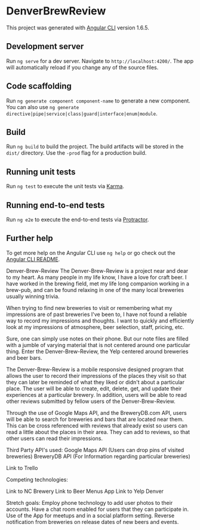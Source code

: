 # DenverBrewReview

This project was generated with [Angular CLI](https://github.com/angular/angular-cli) version 1.6.5.

## Development server

Run `ng serve` for a dev server. Navigate to `http://localhost:4200/`. The app will automatically reload if you change any of the source files.

## Code scaffolding

Run `ng generate component component-name` to generate a new component. You can also use `ng generate directive|pipe|service|class|guard|interface|enum|module`.

## Build

Run `ng build` to build the project. The build artifacts will be stored in the `dist/` directory. Use the `-prod` flag for a production build.

## Running unit tests

Run `ng test` to execute the unit tests via [Karma](https://karma-runner.github.io).

## Running end-to-end tests

Run `ng e2e` to execute the end-to-end tests via [Protractor](http://www.protractortest.org/).

## Further help

To get more help on the Angular CLI use `ng help` or go check out the [Angular CLI README](https://github.com/angular/angular-cli/blob/master/README.md).

Denver-Brew-Review
The Denver-Brew-Review is a project near and dear to my heart. As many people in my life know, I have a love for craft beer. I have worked in the brewing field, met my life long companion working in a brew-pub, and can be found relaxing in one of the many local breweries usually winning trivia.

When trying to find new breweries to visit or remembering what my impressions are of past breweries I've been to, I have not found a reliable way to record my impressions and thoughts. I want to quickly and efficiently look at my impressions of atmosphere, beer selection, staff, pricing, etc.

Sure, one can simply use notes on their phone. But our note files are filled with a jumble of varying material that is not centered around one particular thing. Enter the Denver-Brew-Review, the Yelp centered around breweries and beer bars.

The Denver-Brew-Review is a mobile responsive designed program that allows the user to record their impressions of the places they visit so that they can later be reminded of what they liked or didn't about a particular place. The user will be able to create, edit, delete, get, and update their experiences at a particular brewery. In addition, users will be able to read other reviews submitted by fellow users of the Denver-Brew-Review.

Through the use of Google Maps API, and the BreweryDB.com API, users will be able to search for breweries and bars that are located near them. This can be cross referenced with reviews that already exist so users can read a little about the places in their area. They can add to reviews, so that other users can read their impressions.

Third Party API's used:
Google Maps API (Users can drop pins of visited breweries)
BreweryDB API (For Information regarding particular breweries)

Link to Trello

Competing technologies:

Link to NC Brewery 
Link to Beer Menus App 
Link to Yelp Denver

Stretch goals:
Employ phone technology to add user photos to their accounts.
Have a chat room enabled for users that they can participate in.
Use of the App for meetups and in a social platform setting.
Reverse notification from breweries on release dates of new beers and events.
